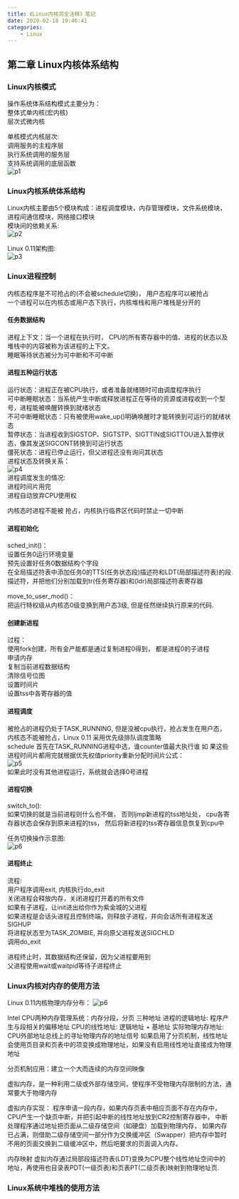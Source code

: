 ```yaml
---
title: 《Linux内核完全注释》笔记
date: 2020-02-18 19:46:41
categories:
    - Linux
---
```


<!-- more -->  
## 第二章 Linux内核体系结构  
### Linux内核模式  
操作系统体系结构模式主要分为：  
整体式单内核(宏内核)  
层次式微内核  

单核模式内核层次:  
调用服务的主程序层  
执行系统调用的服务层  
支持系统调用的底层函数  
![p1](/images/66dc1980-6148-4883-aa5b-695b3a9e0817.png)  

### Linux内核系统体系结构  
Linux内核主要由5个模块构成：进程调度模块，内存管理模块，文件系统模块，进程间通信模块，网络接口模块  
模块间的依赖关系:  
![p2](/images/fc77df7e-b967-4408-934b-ba46535033e2.png)  

Linux 0.11架构图:  
![p3](/images/00367ae6-72cc-4b02-9f9e-4ecefac7afce.png)  


### Linux进程控制  
内核态程序是不可抢占的(不会被schedule切换)， 用户态程序可以被抢占  
一个进程可以在内核态或用户态下执行，内核堆栈和用户堆栈是分开的  

#### 任务数据结构  
进程上下文：当一个进程在执行时， CPU的所有寄存器中的值、进程的状态以及堆栈中的内容被称为该进程的上下文。  
睡眠等待状态被分为可中断和不可中断  

#### 进程五种运行状态  
运行状态：进程正在被CPU执行，或者准备就绪随时可由调度程序执行  
可中断睡眠状态：当系统产生中断或释放进程正在等待的资源或进程收到一个型号，进程能被唤醒转换到就绪状态  
不可中断睡眠状态：只有被使用wake_up()明确唤醒时才能转换到可运行的就绪状态  
暂停状态：当进程收到SIGSTOP、SIGTSTP、SIGTTIN或SIGTTOU进入暂停状态，像其发送SIGCONT转换到可运行状态  
僵死状态：进程已停止运行，但父进程还没有询问其状态  
进程状态及转换关系：  
![p4](/images/70009bcf-eeea-4c5d-a784-fa561271b33e.png)  
进程调度发生的情况:  
进程时间片用完  
进程自动放弃CPU使用权    

内核态时进程不能被 抢占，内核执行临界区代码时禁止一切中断  

#### 进程初始化  
sched_init()：  
设置任务0运行环境变量  
预先设置好任务0数据结构个字段  
在全局描述符表中添加任务0的TTS(任务状态段)描述符和LDT(局部描述符表)的段描述符，并把他们分别加载到tr(任务寄存器)和(ldr)局部描述符表寄存器  

move_to_user_mod()：                            
把运行特权级从内核态0级变换到用户态3级, 但是任然继续执行原来的代码.  

#### 创建新进程  
过程：  
使用fork创建，所有金产能都是通过复制进程0得到， 都是进程0的子进程  
申请内存  
复制当前进程数据结构  
清除信号位图  
设置时间片  
设置tss中各寄存器的值  

#### 进程调度  
被抢占的进程仍处于TASK_RUNNING, 但是没被cpu执行，抢占发生在用户态，内核态不能被抢占，Linux 0.11 采用优先级排队调度策略  
schedule 首先在TASK_RUNNING进程中选，谁counter值最大执行谁 如   果这些进程时间片都用完就根据优先权值priority重新分配时间片公式：  
![p5](/images/a0bcedee-f079-4dd0-9643-99de53b48236.png)  
 如果此时没有其他进程运行，系统就会选择0号进程  

#### 进程切换  
switch_to():  
如果切换的就是当前进程则什么也不做， 否则ljmp新进程的tss地址处， cpu各寄存器状态会保存到原来进程的tss， 然后将新进程的tss寄存器信息恢复到cpu中  

任务切换操作示意图:  
![p6](/images/e0273d2a-56b1-4bea-acc9-bacf3d03238a.png)  


#### 进程终止  
流程:  
用户程序调用exit, 内核执行do_exit  
关闭进程会释放内存，关闭进程打开着的所有文件  
如果有子进程，让init进出给你作为紫金城的父进程  
如果进程是会话头进程且控制终端，则释放子进程，并向会话所有进程发送SIGHUP  
将进程状态至为TASK_ZOMBIE, 并向原父进程发送SIGCHLD  
调用do_exit  

进程终止时，其数据结构还保留，因为父进程要用到  
父进程使用wait或waitpid等待子进程终止  

### Linux内核对内存的使用方法
Linux 0.11内核物理内存分布：
![p6](/images/p1_20200224112830.png)  

Intel CPU两种内存管理系统：内存分段，分页
三种地址
进程的逻辑地址: 程序产生与段相关的偏移地址
CPU的线性地址: 逻辑地址 + 基地址
实际物理内存地址: CPU外部地址总线上的寻址物理内存的地址信号
如果启用了分页机制，线性地址会使用页目录和页表中的项变换成物理地址，如果没有启用线性地址直接成为物理地址

分页机制应用：建立一个大而连续的内存空间映像

虚拟内存，是一种利用二级或外部存储空间，使程序不受物理内存限制的方法，通常要大于物理内存

虚拟内存实现：
程序申请一段内存，如果内存页表中相应页面不存在内存中，CPU产生一个缺页中断，并把引起中断的线性地址放到CR2控制寄存器中， 中断处理程序通过地址把页面从二级存储空间（如硬盘）加载到物理内存， 如果内存已占满，则借助二级存储空间一部分作为交换缓冲区（Swapper）把内存中暂时不用的页面交换到二级缓冲区中，然后吧要求的页面调入内存。

内存映射
虚拟内存通过局部段描述符表(LDT)变换为CPU整个线性地址空间中的地址，再使用也目录表PDT(一级页表)和页表PT(二级页表)映射到物理地址页.

### Linux系统中堆栈的使用方法




